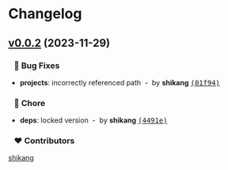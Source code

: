 # Changelog


## [v0.0.2](https://github.com/SK-ERIC/eslint-config/compare/v0.0.2-beta.0...v0.0.2) (2023-11-29)

### &nbsp;&nbsp;&nbsp;🐞 Bug Fixes

- **projects**: incorrectly referenced path &nbsp;-&nbsp; by **shikang** [<samp>(01f94)</samp>](https://github.com/SK-ERIC/eslint-config/commit/01f94ee)

### &nbsp;&nbsp;&nbsp;🏡 Chore

- **deps**: locked version &nbsp;-&nbsp; by **shikang** [<samp>(4491e)</samp>](https://github.com/SK-ERIC/eslint-config/commit/4491e5c)

### &nbsp;&nbsp;&nbsp;❤️ Contributors


[shikang](mailto:shikang@cloudcsp.com)

